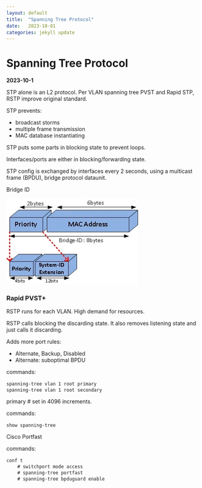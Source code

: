 ```yaml
---
layout: default
title:  "Spanning Tree Protocol"
date:   2023-10-01
categories: jekyll update
---
```



# Spanning Tree Protocol
**2023-10-1**

STP alone is an L2 protocol.
Per VLAN spanning tree PVST and Rapid STP, RSTP improve original standard.

STP prevents:
- broadcast storms
- multiple frame transmission
- MAC database instantiating

STP puts some parts in blocking state to prevent loops.

Interfaces/ports are either in blocking/forwarding state.

STP config is exchanged by interfaces every 2 seconds, using a multicast frame (BPDU), bridge protocol dataunit.

Bridge ID


![image description](/assets/images/bridge-id2.webp)

### Rapid PVST+

RSTP runs for each VLAN. High demand for resources. 

RSTP calls blocking the discarding state.
It also removes listening state and just calls it discarding.

Adds more port rules:
- Alternate, Backup, Disabled
- Alternate: suboptimal BPDU

commands:
```
spanning-tree vlan 1 root primary
spanning-tree vlan 1 root secondary
```

primary # set in 4096 increments.

commands:
```
show spanning-tree
```

Cisco Portfast

commands:
```
conf t
    # switchport mode access
    # spanning-tree portfast
    # spanning-tree bpduguard enable
```




